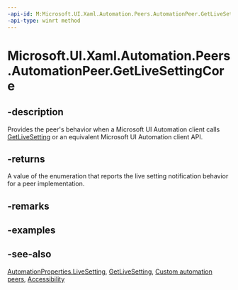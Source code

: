 ```yaml
---
-api-id: M:Microsoft.UI.Xaml.Automation.Peers.AutomationPeer.GetLiveSettingCore
-api-type: winrt method
---
```


<!-- Method syntax
virtual protected Windows.UI.Xaml.Automation.Peers.AutomationLiveSetting GetLiveSettingCore()
-->

# Microsoft.UI.Xaml.Automation.Peers.AutomationPeer.GetLiveSettingCore

## -description
Provides the peer's behavior when a Microsoft UI Automation client calls [GetLiveSetting](automationpeer_getlivesetting_295263812.md) or an equivalent Microsoft UI Automation client API.

## -returns
A value of the enumeration that reports the live setting notification behavior for a peer implementation.

## -remarks

## -examples

## -see-also
[AutomationProperties.LiveSetting](../microsoft.ui.xaml.automation/automationproperties_livesetting.md), [GetLiveSetting](automationpeer_getlivesetting_295263812.md), [Custom automation peers](/windows/uwp/accessibility/custom-automation-peers), [Accessibility](/windows/uwp/accessibility/accessibility)
